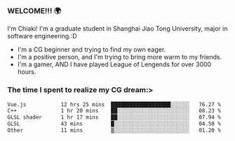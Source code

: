 ### WELCOME!!! 🌍

I'm Chiaki! I'm a graduate student in Shanghai Jiao Tong University, major in software engineering.:D

-  I'm a CG beginner and trying to find my own eager. 
-  I'm a positive person, and I'm trying to bring more warm to my friends.
-  I'm a gamer, AND I have played League of Lengends for over 3000 hours.


### The time I spent to realize my CG dream:>
<!--START_SECTION:waka-->

```txt
Vue.js           12 hrs 25 mins  ███████████████████░░░░░░   76.27 %
C++              1 hr 20 mins    ██░░░░░░░░░░░░░░░░░░░░░░░   08.23 %
GLSL shader      1 hr 17 mins    ██░░░░░░░░░░░░░░░░░░░░░░░   07.94 %
GLSL             43 mins         █░░░░░░░░░░░░░░░░░░░░░░░░   04.50 %
Other            11 mins         ▒░░░░░░░░░░░░░░░░░░░░░░░░   01.20 %
```

<!--END_SECTION:waka-->

<!--
**Chiaki-meow/Chiaki-meow** is a ✨ _special_ ✨ repository because its `README.md` (this file) appears on your GitHub profile.

Here are some ideas to get you started:

- 🔭 I’m currently working on ...
- 🌱 I’m currently learning ...
- 👯 I’m looking to collaborate on ...
- 🤔 I’m looking for help with ...
- 💬 Ask me about ...
- 📫 How to reach me: ...
- 😄 Pronouns: ...
- ⚡ Fun fact: ...
-->
